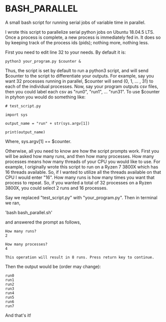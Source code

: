 # BASH_PARALLEL
A small bash script for running serial jobs of variable time in parallel. 

I wrote this script to parallelize serial python jobs on Ubuntu 18.04.5 LTS. Once a process is complete, a new process is immediately fed in. It does so by keeping track of the process ids (pids); nothing more, nothing less. 

First you need to edit line 32 to your needs. By default it is:

`python3 your_program.py $counter &`

Thus, the script is set by default to run a python3 script, and will send $counter to the script to differentiate your outputs. For example, say you want 32 processes running in parallel, $counter will send (0, 1, ... , 31) to each of the individual processes. Now, say your program outputs csv files, then you could label each csv as "run0", "run1", ... "run31". To use $counter in ptyhon you would do something like:

```
# test_script.py

import sys

output_name = "run" + str(sys.argv[1])

print(output_name)

```

Where, sys.argv[1] == $counter.

Otherwise, all you need to know are how the script prompts work. First you will be asked how many runs, and then how many processes. How many processes means how many threads of your CPU you would like to use. For example, I originally wrote this script to run on a Ryzen 7 3800X which has 16 threads available. So, if I wanted to utilize all the threads available on that CPU I would enter "16". How many runs is how many times you want that process to repeat. So, if you wanted a total of 32 processes on a Ryzen 3800X, you could select 2 runs and 16 processes.

Say we replaced "test_script.py" with "your_program.py". Then in terminal we ran,

'bash bash_parallel.sh'

and answered the prompt as follows,

```
How many runs?
2

How many processes?
4

This operation will result in 8 runs. Press return key to continue.
```

Then the output would be (order may change):

```
run0
run1
run2
run3
run4
run5
run6
run7
```

And that's it!
